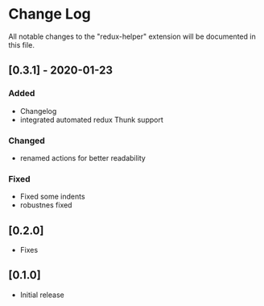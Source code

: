 # Change Log

All notable changes to the "redux-helper" extension will be documented in this file.

## [0.3.1] - 2020-01-23
### Added
- Changelog
- integrated automated redux Thunk support

### Changed
- renamed actions for better readability

### Fixed
- Fixed some indents
- robustnes fixed


## [0.2.0]

- Fixes

## [0.1.0]

- Initial release